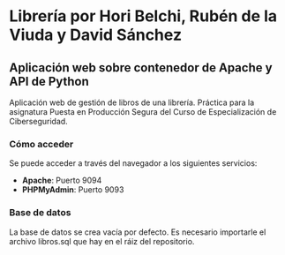 # **Librería por Hori Belchi, Rubén de la Viuda y David Sánchez**
## **Aplicación web sobre contenedor de Apache y API de Python**

Aplicación web de gestión de libros de una librería. Práctica para la asignatura Puesta en Producción Segura del Curso de Especialización de Ciberseguridad.

### **Cómo acceder**
Se puede acceder a través del navegador a los siguientes servicios:
* **Apache**: Puerto 9094
* **PHPMyAdmin**: Puerto 9093

### **Base de datos**
La base de datos se crea vacía por defecto. Es necesario importarle el archivo libros.sql que hay en el ráiz del repositorio.
